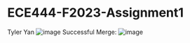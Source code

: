 # ECE444-F2023-Assignment1
Tyler Yan
![image](https://github.com/TyYan03/ECE444-F2023-Assignment1/assets/117669511/7e788e03-8276-4273-bbe9-0483ef94c908)
Successful Merge:
![image](https://github.com/TyYan03/ECE444-F2023-Assignment1/assets/117669511/f4d904d0-efdc-48ae-a1b8-ad947febf25a)
